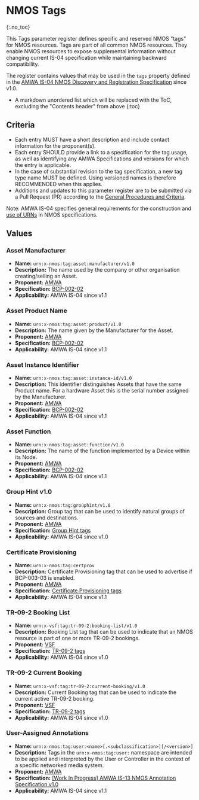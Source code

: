 # NMOS Tags
{:.no_toc}

This Tags parameter register defines specific and reserved NMOS "tags" for NMOS resources. Tags are part of all common NMOS resources. They enable NMOS resources to expose supplemental information without changing current IS-04 specification while maintaining backward compatibility.

The register contains values that may be used in the `tags` property defined in the [AMWA IS-04 NMOS Discovery and Registration Specification](https://specs.amwa.tv/is-04) since v1.0.

- A markdown unordered list which will be replaced with the ToC, excluding the "Contents header" from above
{:toc}

## Criteria

- Each entry MUST have a short description and include contact information for the proponent(s).
- Each entry SHOULD provide a link to a specification for the tag usage, as well as identifying any AMWA Specifications and versions for which the entry is applicable.
- In the case of substantial revision to the tag specification, a new tag type name MUST be defined. Using versioned names is therefore RECOMMENDED when this applies.
- Additions and updates to this parameter register are to be submitted via a Pull Request (PR) according to the [General Procedures and Criteria](../common/).

Note: AMWA IS-04 specifies general requirements for the construction and [use of URNs](https://specs.amwa.tv/is-04/releases/v1.3.1/docs/2.1._APIs_-_Common_Keys.html#use-of-urns) in NMOS specifications.

## Values

### Asset Manufacturer
- **Name:** `urn:x-nmos:tag:asset:manufacturer/v1.0`
- **Description:** The name used by the company or other organisation creating/selling an Asset.
- **Proponent:** [AMWA](https://www.amwa.tv/)
- **Specification:** [BCP-002-02](https://specs.amwa.tv/bcp-002-02)
- **Applicability:** AMWA IS-04 since v1.1

### Asset Product Name
- **Name:** `urn:x-nmos:tag:asset:product/v1.0`
- **Description:** The name given by the Manufacturer for the Asset.
- **Proponent:** [AMWA](https://www.amwa.tv/)
- **Specification:** [BCP-002-02](https://specs.amwa.tv/bcp-002-02)
- **Applicability:** AMWA IS-04 since v1.1

### Asset Instance Identifier
- **Name:** `urn:x-nmos:tag:asset:instance-id/v1.0`
- **Description:** This identifier distinguishes Assets that have the same Product name. For a hardware Asset this is the serial number assigned by the Manufacturer.
- **Proponent:** [AMWA](https://www.amwa.tv/)
- **Specification:** [BCP-002-02](https://specs.amwa.tv/bcp-002-02)
- **Applicability:** AMWA IS-04 since v1.1

### Asset Function
- **Name:** `urn:x-nmos:tag:asset:function/v1.0`
- **Description:** The name of the function implemented by a Device within its Node.
- **Proponent:** [AMWA](https://www.amwa.tv/)
- **Specification:** [BCP-002-02](https://specs.amwa.tv/bcp-002-02)
- **Applicability:** AMWA IS-04 since v1.1

### Group Hint v1.0
- **Name:** `urn:x-nmos:tag:grouphint/v1.0`
- **Description:** Group tag that can be used to identify natural groups of sources and destinations.
- **Proponent:** [AMWA](https://www.amwa.tv/)
- **Specification:** [Group Hint tags](grouphint.md)
- **Applicability:** AMWA IS-04 since v1.0

### Certificate Provisioning
- **Name:** `urn:x-nmos:tag:certprov`
- **Description:** Certificate Provisioning tag that can be used to advertise if BCP-003-03 is enabled.
- **Proponent:** [AMWA](https://www.amwa.tv/)
- **Specification:** [Certificate Provisioning tags](certprov.md)
- **Applicability:** AMWA IS-04 since v1.1

### TR-09-2 Booking List
- **Name:** `urn:x-vsf:tag:tr-09-2:booking-list/v1.0`
- **Description:** Booking List tag that can be used to indicate that an NMOS resource is part of one or more TR-09-2 bookings.
- **Proponent:** [VSF](https://www.vsf.tv/)
- **Specification:** [TR-09-2 tags](tr-09-2.md)
- **Applicability:** AMWA IS-04 since v1.0

### TR-09-2 Current Booking
- **Name:** `urn:x-vsf:tag:tr-09-2:current-booking/v1.0`
- **Description:** Current Booking tag that can be used to indicate the current active TR-09-2 booking.
- **Proponent:** [VSF](https://www.vsf.tv/)
- **Specification:** [TR-09-2 tags](tr-09-2.md)
- **Applicability:** AMWA IS-04 since v1.0

### User-Assigned Annotations
- **Name:** `urn:x-nmos:tag:user:<name>[.<subclassification>][/<version>]`
- **Description:** Tags in the `urn:x-nmos:tag:user:` namespace are intended to be applied and interpreted by the User or Controller in the context of a specific networked media system.
- **Proponent:** [AMWA](https://www.amwa.tv/)
- **Specification:** [\[Work In Progress\] AMWA IS-13 NMOS Annotation Specification v1.0](https://specs.amwa.tv/is-13/v1.0-dev)
- **Applicability:** AMWA IS-04 since v1.1
